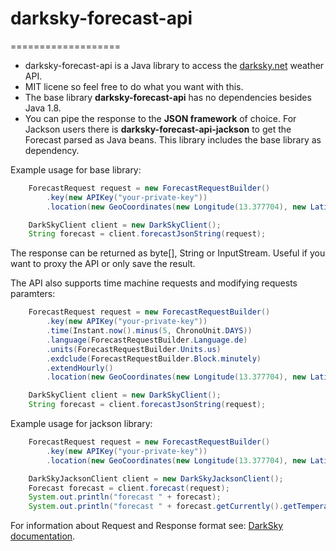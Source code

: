 # darksky-forecast-api

===================
* darksky-forecast-api is a Java library to access the [darksky.net](https://darksky.net) weather API.
* MIT licene so feel free to do what you want with this.
* The base library **darksky-forecast-api** has no dependencies besides Java 1.8.
* You can pipe the response to the **JSON framework** of choice. For Jackson users there is **darksky-forecast-api-jackson** to get the Forecast parsed as Java beans. This library includes the base library as dependency.

Example usage for base library:

```java
    ForecastRequest request = new ForecastRequestBuilder()
        .key(new APIKey("your-private-key"))
        .location(new GeoCoordinates(new Longitude(13.377704), new Latitude(52.516275))).build();

    DarkSkyClient client = new DarkSkyClient();
    String forecast = client.forecastJsonString(request);
```

The response can be returned as byte[], String or InputStream. Useful if you want to proxy the API or only save the result.

The API also supports time machine requests and modifying requests paramters:

```java
    ForecastRequest request = new ForecastRequestBuilder()
        .key(new APIKey("your-private-key"))
        .time(Instant.now().minus(5, ChronoUnit.DAYS))
        .language(ForecastRequestBuilder.Language.de)
        .units(ForecastRequestBuilder.Units.us)
        .exdclude(ForecastRequestBuilder.Block.minutely)
        .extendHourly()
        .location(new GeoCoordinates(new Longitude(13.377704), new Latitude(52.516275))).build();

    DarkSkyClient client = new DarkSkyClient();
    String forecast = client.forecastJsonString(request);
```

Example usage for jackson library:

```java
    ForecastRequest request = new ForecastRequestBuilder()
        .key(new APIKey("your-private-key"))
        .location(new GeoCoordinates(new Longitude(13.377704), new Latitude(52.516275))).build();

    DarkSkyJacksonClient client = new DarkSkyJacksonClient();
    Forecast forecast = client.forecast(request);
    System.out.println("forecast " + forecast);
    System.out.println("forecast " + forecast.getCurrently().getTemperature());
```

For information about Request and Response format see: [DarkSky documentation](https://darksky.net/dev/docs/forecast).

